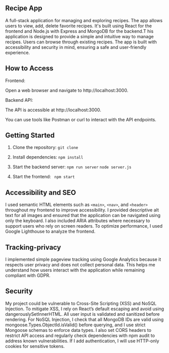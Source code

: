 
## Recipe App
A full-stack application for managing and exploring recipes. The app allows users to view, add, delete favorite recipes. It's built using React for the frontend and Node.js with Express and MongoDB for the backend.T
his application is designed to provide a simple and intuitive way to manage recipes. Users can browse through existing recipes. The app is built with accessibility and security in mind, ensuring a safe and user-friendly experience.


## How to Access

Frontend:

Open a web browser and navigate to http://localhost:3000.

Backend API:

The API is accessible at http://localhost:3000.

You can use tools like Postman or curl to interact with the API endpoints.


## Getting Started

1. Clone the repository:
         `git clone `

2. Install dependencies:
         `npm install`

3. Start the backend server:
         `npm run server`
         `node server.js`

4. Start the frontend:
         ` npm start`



##  Accessibility and SEO

I used semantic HTML elements such as `<main>`, `<nav>`, and `<header>` throughout my frontend to improve accessibility. I provided descriptive alt text for all images and ensured that the application can be navigated using only the keyboard.  I also included ARIA attributes where necessary to support users who rely on screen readers.
To optimize performance, I used Google Lighthouse to analyze the frontend. 


##  Tracking-privacy

I implemented simple pageview tracking using Google Analytics because it respects user privacy and does not  collect personal data. This helps me understand how users interact with the application while remaining compliant with GDPR. 

##  Security

My project could be vulnerable to Cross-Site Scripting (XSS) and NoSQL Injection. To mitigate XSS, I rely on React’s default escaping and avoid using dangerouslySetInnerHTML. All user input is validated and sanitized before rendering. For NoSQL Injection, I check that all MongoDB IDs are valid using mongoose.Types.ObjectId.isValid() before querying, and I use strict Mongoose schemas to enforce data types. I also set CORS headers to restrict API access and regularly check dependencies with npm audit to address known vulnerabilities. If I add authentication, I will use HTTP-only cookies for sensitive tokens.
